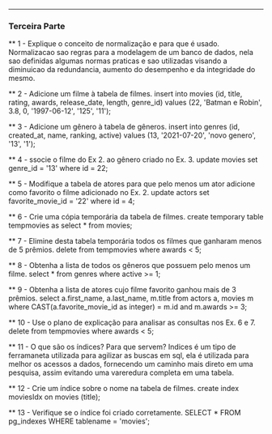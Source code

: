 ---

### Terceira Parte

** 1 - Explique o conceito de normalização e para que é usado.
Normalizacao sao regras para a modelagem de um banco de dados, nela sao definidas algumas normas praticas e sao utilizadas visando a diminuicao da redundancia, aumento do desempenho e da integridade do mesmo.

** 2 - Adicione um filme à tabela de filmes.
insert into movies (id, title, rating, awards, release_date, length, genre_id) values (22, 'Batman e Robin', 3.8, 0, '1997-06-12', '125', '11');

** 3 - Adicione um gênero à tabela de gêneros.
insert into genres (id, created_at, name, ranking, active) values (13, '2021-07-20', 'novo genero', '13', '1');


** 4 - ssocie o filme do Ex 2. ao gênero criado no Ex. 3.
update movies set genre_id = '13' where id = 22;


** 5 - Modifique a tabela de atores para que pelo menos um ator adicione como favorito o filme adicionado no Ex. 2.
update actors set favorite_movie_id = '22' where id = 4;


** 6 - Crie uma cópia temporária da tabela de filmes.
create temporary table tempmovies as select * from movies;


** 7 - Elimine desta tabela temporária todos os filmes que ganharam menos de 5 prêmios.
delete from tempmovies where awards < 5;


** 8 - Obtenha a lista de todos os gêneros que possuem pelo menos um filme.
select * from genres where active >= 1;


** 9 - Obtenha a lista de atores cujo filme favorito ganhou mais de 3 prêmios.
select a.first_name, a.last_name, m.title
from actors a, movies m
where CAST(a.favorite_movie_id as integer) = m.id
and m.awards >= 3;


** 10 - Use o plano de explicação para analisar as consultas nos Ex. 6 e 7.
delete from tempmovies where awards < 5;


** 11 - O que são os índices? Para que servem?
Indices é um tipo de ferramaneta utilizada para agilizar as buscas em sql, ela é utilizada para melhor os acessos a dados, fornecendo um caminho mais direto em uma pesquisa, assim evitando uma vareredura completa em uma tabela.

** 12 - Crie um índice sobre o nome na tabela de filmes.
create index moviesIdx on movies (title);


** 13 - Verifique se o índice foi criado corretamente.
SELECT * FROM pg_indexes WHERE tablename = 'movies';
